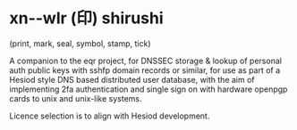# xn--wlr (印) shirushi
(print, mark, seal, symbol, stamp, tick)

A companion to the eqr project, for DNSSEC storage & lookup of personal auth public keys with  sshfp domain records or similar, for use as part of a Hesiod style DNS based distributed user database, with the aim of implementing 2fa authentication and single sign on with hardware openpgp cards to unix and unix-like systems.

Licence selection is to align with Hesiod development.
